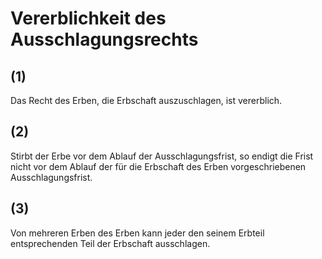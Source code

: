 # Vererblichkeit des Ausschlagungsrechts



## (1)

 Das Recht des Erben, die Erbschaft auszuschlagen, ist vererblich.

## (2)

 Stirbt der Erbe vor dem Ablauf der Ausschlagungsfrist, so endigt die Frist nicht vor dem Ablauf der für die Erbschaft des Erben vorgeschriebenen Ausschlagungsfrist.

## (3)

 Von mehreren Erben des Erben kann jeder den seinem Erbteil entsprechenden Teil der Erbschaft ausschlagen. 

